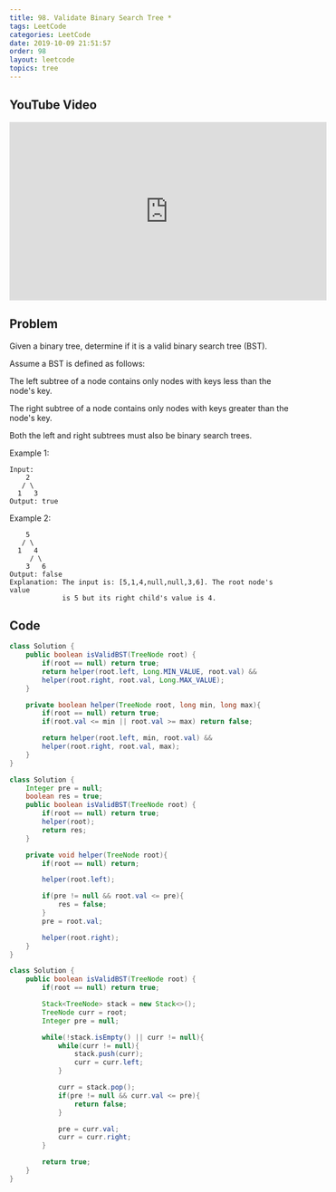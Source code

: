 ```yaml
---
title: 98. Validate Binary Search Tree *
tags: LeetCode
categories: LeetCode
date: 2019-10-09 21:51:57
order: 98
layout: leetcode
topics: tree
---
```


## YouTube Video

<iframe width="560" height="315" src="https://www.youtube.com/embed/n_bdrIzrnPA" frameborder="0" allow="accelerometer; autoplay; encrypted-media; gyroscope; picture-in-picture" allowfullscreen></iframe>

## Problem

Given a binary tree, determine if it is a valid binary search tree (BST).

Assume a BST is defined as follows:

The left subtree of a node contains only nodes with keys less than the node's key.

The right subtree of a node contains only nodes with keys greater than the node's key.

Both the left and right subtrees must also be binary search trees.

Example 1:

```
Input:
    2
   / \
  1   3
Output: true
```

Example 2:

```
    5
   / \
  1   4
     / \
    3   6
Output: false
Explanation: The input is: [5,1,4,null,null,3,6]. The root node's value
             is 5 but its right child's value is 4.
```

## Code

```java
class Solution {
    public boolean isValidBST(TreeNode root) {
        if(root == null) return true;
        return helper(root.left, Long.MIN_VALUE, root.val) &&
        helper(root.right, root.val, Long.MAX_VALUE);
    }

    private boolean helper(TreeNode root, long min, long max){
        if(root == null) return true;
        if(root.val <= min || root.val >= max) return false;

        return helper(root.left, min, root.val) &&
        helper(root.right, root.val, max);
    }
}
```

```java
class Solution {
    Integer pre = null;
    boolean res = true;
    public boolean isValidBST(TreeNode root) {
        if(root == null) return true;
        helper(root);
        return res;
    }

    private void helper(TreeNode root){
        if(root == null) return;

        helper(root.left);

        if(pre != null && root.val <= pre){
            res = false;
        }
        pre = root.val;

        helper(root.right);
    }
}
```

```java
class Solution {
    public boolean isValidBST(TreeNode root) {
        if(root == null) return true;

        Stack<TreeNode> stack = new Stack<>();
        TreeNode curr = root;
        Integer pre = null;

        while(!stack.isEmpty() || curr != null){
            while(curr != null){
                stack.push(curr);
                curr = curr.left;
            }

            curr = stack.pop();
            if(pre != null && curr.val <= pre){
                return false;
            }

            pre = curr.val;
            curr = curr.right;
        }

        return true;
    }
}
```
